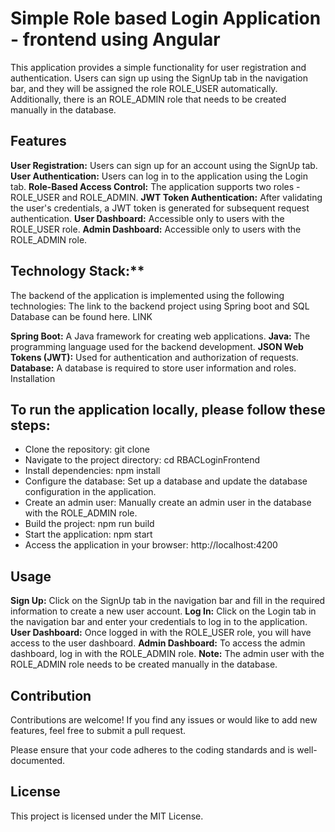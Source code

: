 # Simple Role based Login Application - frontend using Angular

This application provides a simple functionality for user registration and authentication. Users can sign up using the SignUp tab in the navigation bar, and they will be assigned the role ROLE_USER automatically. Additionally, there is an ROLE_ADMIN role that needs to be created manually in the database.

## Features

**User Registration:** Users can sign up for an account using the SignUp tab.
**User Authentication:** Users can log in to the application using the Login tab.
**Role-Based Access Control:** The application supports two roles - ROLE_USER and ROLE_ADMIN.
**JWT Token Authentication:** After validating the user's credentials, a JWT token is generated for subsequent request authentication.
**User Dashboard:** Accessible only to users with the ROLE_USER role.
**Admin Dashboard:** Accessible only to users with the ROLE_ADMIN role.


## Technology Stack:**
The backend of the application is implemented using the following technologies:
The link to the backend project using Spring boot and SQL Database can be found here.
LINK

**Spring Boot:** A Java framework for creating web applications.
**Java:** The programming language used for the backend development.
**JSON Web Tokens (JWT):** Used for authentication and authorization of requests.
**Database:** A database is required to store user information and roles.
Installation


## To run the application locally, please follow these steps:

- Clone the repository: git clone <repository-url>
- Navigate to the project directory: cd RBACLoginFrontend
- Install dependencies: npm install
- Configure the database: Set up a database and update the database configuration in the application.
- Create an admin user: Manually create an admin user in the database with the ROLE_ADMIN role.
- Build the project: npm run build
- Start the application: npm start
- Access the application in your browser: http://localhost:4200

## Usage

**Sign Up:** Click on the SignUp tab in the navigation bar and fill in the required information to create a new user account.
**Log In:** Click on the Login tab in the navigation bar and enter your credentials to log in to the application.
**User Dashboard:** Once logged in with the ROLE_USER role, you will have access to the user dashboard.
**Admin Dashboard:** To access the admin dashboard, log in with the ROLE_ADMIN role.
**Note:** The admin user with the ROLE_ADMIN role needs to be created manually in the database.

## Contribution

Contributions are welcome! If you find any issues or would like to add new features, feel free to submit a pull request.

Please ensure that your code adheres to the coding standards and is well-documented.

## License

This project is licensed under the MIT License.